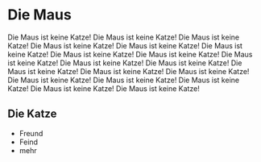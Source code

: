 # Die Maus
Die Maus ist keine Katze!
Die Maus ist keine Katze!
Die Maus ist keine Katze!
Die Maus ist keine Katze!
Die Maus ist keine Katze!
Die Maus ist keine Katze!
Die Maus ist keine Katze!
Die Maus ist keine Katze!
Die Maus ist keine Katze!
Die Maus ist keine Katze!
Die Maus ist keine Katze!
Die Maus ist keine Katze!
Die Maus ist keine Katze!
Die Maus ist keine Katze!
Die Maus ist keine Katze!
Die Maus ist keine Katze!
Die Maus ist keine Katze!
Die Maus ist keine Katze!
Die Maus ist keine Katze!
## Die Katze 
* Freund
* Feind
* mehr

